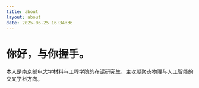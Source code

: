 ```yaml
---
title: about
layout: about
date: 2025-06-25 16:34:36
---
```

# 你好，与你握手。

本人是南京邮电大学材料与工程学院的在读研究生，主攻凝聚态物理与人工智能的交叉学科方向。